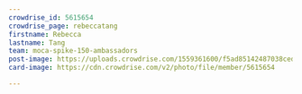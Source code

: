```yaml
---
crowdrise_id: 5615654
crowdrise_page: rebeccatang
firstname: Rebecca
lastname: Tang
team: moca-spike-150-ambassadors
post-image: https://uploads.crowdrise.com/1559361600/f5ad85142487038cedb6731dc9c5714c.jpg
card-image: https://cdn.crowdrise.com/v2/photo/file/member/5615654

---
```

